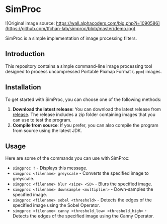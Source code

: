 # SimProc
![Original image source: https://wall.alphacoders.com/big.php?i=1090586](https://github.com/tfchan-lab/simproc/blob/master/demo.jpg)

SimProc is a simple implementation of image processing filters.

## Introduction
This repository contains a simple command-line image processing tool designed to process uncompressed Portable Pixmap Format (`.ppm`) images.

## Installation
To get started with SimProc, you can choose one of the following methods:

1. **Download the latest release**: You can download the latest release from [release](https://github.com/tfchan-lab/simproc/releases/). The release includes a zip folder containing images that you can use to test the program.
2. **Compile from source**: If you prefer, you can also compile the program from source using the latest JDK.

## Usage
Here are some of the commands you can use with SimProc:

- `simgproc ?` - Displays this message.
- `simgproc <filename> greyscale` - Converts the specified image to greyscale.
- `simgproc <filename> blur <size> <SD>` - Blurs the specified image.
- `simgproc <filename> downsample <multiplier>` - Down-samples the specified image.
- `simgproc <filename> sobel <threshold>` - Detects the edges of the specified image using the Sobel Operator.
- `simgproc <filename> canny <threshold_low> <threshold_high>` - Detects the edges of the specified image using the Canny Operator.

